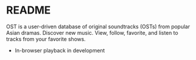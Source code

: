 # README

OST is a user-driven database of original soundtracks (OSTs) from popular Asian dramas.  Discover new music.  View, follow, favorite, and listen to tracks from your favorite shows.

* In-browser playback in development
